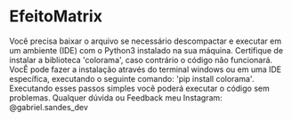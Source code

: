 # EfeitoMatrix
Você precisa baixar o arquivo se necessário descompactar e executar em um ambiente (IDE) com o Python3 instalado na sua máquina. Certifique de instalar a biblioteca 'colorama', caso contrário o código não funcionará. VocÊ pode fazer a instalação através do terminal windows ou em uma IDE específica, executando o seguinte comando: 'pip install colorama'. Executando esses passos simples você poderá executar o código sem problemas. Qualquer dúvida ou Feedback meu Instagram: @gabriel.sandes_dev
